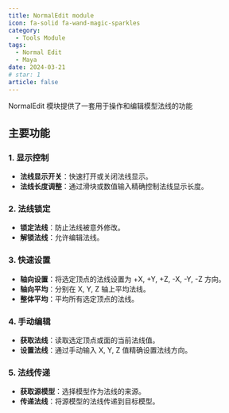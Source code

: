 ```yaml
---
title: NormalEdit module
icon: fa-solid fa-wand-magic-sparkles
category:
  - Tools Module
tags:
  - Normal Edit
  - Maya
date: 2024-03-21
# star: 1
article: false
---
```


NormalEdit 模块提供了一套用于操作和编辑模型法线的功能

## 主要功能

### 1. 显示控制

- **法线显示开关**：快速打开或关闭法线显示。
- **法线长度调整**：通过滑块或数值输入精确控制法线显示长度。

### 2. 法线锁定

- **锁定法线**：防止法线被意外修改。
- **解锁法线**：允许编辑法线。

### 3. 快速设置

- **轴向设置**：将选定顶点的法线设置为 +X, +Y, +Z, -X, -Y, -Z 方向。
- **轴向平均**：分别在 X, Y, Z 轴上平均法线。
- **整体平均**：平均所有选定顶点的法线。

### 4. 手动编辑

- **获取法线**：读取选定顶点或面的当前法线值。
- **设置法线**：通过手动输入 X, Y, Z 值精确设置法线方向。

### 5. 法线传递

- **获取源模型**：选择模型作为法线的来源。
- **传递法线**：将源模型的法线传递到目标模型。
